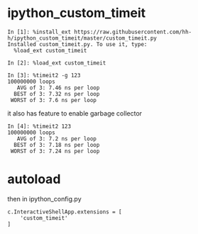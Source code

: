 # ipython_custom_timeit
```
In [1]: %install_ext https://raw.githubusercontent.com/hh-h/ipython_custom_timeit/master/custom_timeit.py
Installed custom_timeit.py. To use it, type:
  %load_ext custom_timeit

In [2]: %load_ext custom_timeit

In [3]: %timeit2 -g 123
100000000 loops
   AVG of 3: 7.46 ns per loop
  BEST of 3: 7.32 ns per loop
 WORST of 3: 7.6 ns per loop
```
it also has feature to enable garbage collector
```
In [4]: %timeit2 123
100000000 loops
   AVG of 3: 7.2 ns per loop
  BEST of 3: 7.18 ns per loop
 WORST of 3: 7.24 ns per loop
```

# autoload
then in ipython_config.py
```
c.InteractiveShellApp.extensions = [
    'custom_timeit'
]
```
